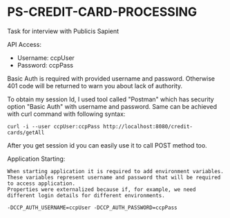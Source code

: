 # PS-CREDIT-CARD-PROCESSING
Task for interview with Publicis Sapient


API Access:

  - Username: ccpUser
  - Password: ccpPass
  
  Basic Auth is required with provided username and password. Otherwise 401 code will be returned to warn you about lack of authority.
  
  To obtain my session Id, I used tool called "Postman" which has security option "Basic Auth" with username and password.
  Same can be achieved with curl command with following syntax:
   
    curl -i --user ccpUser:ccpPass http://localhost:8080/credit-cards/getAll
    
  After you get session id you can easily use it to call POST method too.
  
  
  Application Starting:
  
    When starting application it is required to add environment variables. These variables represent username and password that will be required to access application. 
    Properties were externalized because if, for example, we need different login details for different environments. 
    
    -DCCP_AUTH_USERNAME=ccpUser -DCCP_AUTH_PASSWORD=ccpPass
